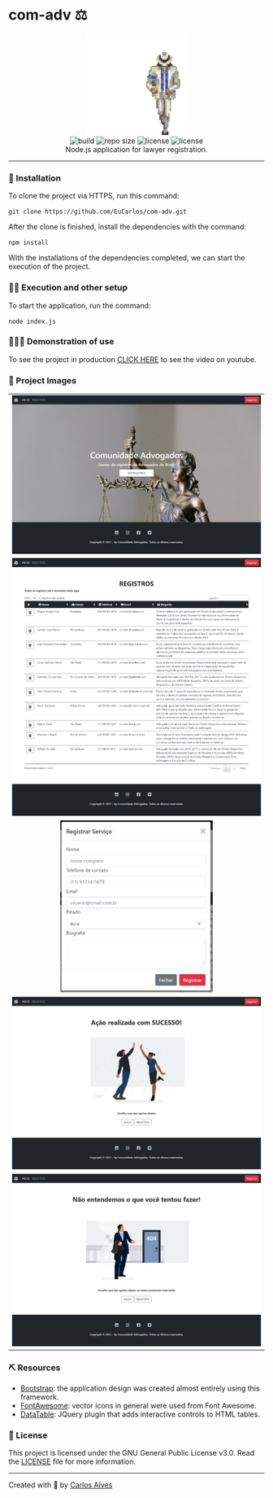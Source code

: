 # com-adv ⚖️

<p align="center">
<img src="../../PrtSc/mj.gif" width="200px"><br>
<img alt="build" src="https://img.shields.io/appveyor/build/eucarlos/com-adv">
<img alt="repo size" src="https://img.shields.io/github/repo-size/eucarlos/com-adv?color=yellow">
<img alt="license" src="https://img.shields.io/github/license/eucarlos/com-adv">
<img alt="license" src="https://img.shields.io/github/checks-status/eucarlos/com-adv/master"><br>
Node.js application for lawyer registration.
</p>
<hr>

### 🔧 Installation

To clone the project via HTTPS, run this command:

    git clone https://github.com/EuCarlos/com-adv.git

After the clone is finished, install the dependencies with the command:

    npm install  

With the installations of the dependencies completed, we can start the execution of the project.

### 👷🏽 Execution and other setup

To start the application, run the command:

    node index.js


### 👨🏽‍💻 Demonstration of use
To see the project in production [CLICK HERE](https://youtu.be/gUcVtKsJ1FM) to see the video on youtube.

### 📸 Project Images

<table style="width:100%">
  <tr>
    <td><img src="../../PrtSc/Tela_Pagina_Inicial.png" width="500"></td>
  </tr>
   <tr>
    <td><img src="../../PrtSc/Tela_Pagina_Registros.png" width="500"></td>
  </tr>
    <tr>
    <td align="center"><img src="../../PrtSc/Formulario_Registro.PNG" width="300"></td>
  </tr>
    <tr>
    <td><img src="../../PrtSc/Tela_Pagina_Sucesso.png" width="500"></td>
  </tr>
  <tr>
    <td><img src="../../PrtSc/Tela_Pagina_Erro.png" width="500"></td>
  </tr>
</table>

### ⛏ Resources
- [Bootstrap](https://getbootstrap.com/): the application design was created almost entirely using this framework.
- [FontAwesome](): vector icons in general were used from Font Awesome.
- [DataTable](https://www.datatables.net/): JQuery plugin that adds interactive controls to HTML tables.


### 📜 License
This project is licensed under the GNU General Public License v3.0. Read the [LICENSE](https://github.com/EuCarlos/com-adv/blob/main/LICENSE) file for more information.

<hr>

Created with 💜 by [Carlos Alves](https://github.com/eucarlos/)

